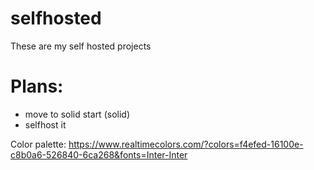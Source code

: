 # selfhosted

These are my self hosted projects

<!--
Haven't done it yet
Docker on rpi works!
You check them out [here](https://self.wiktrek.xyz)
 -->

# Plans:

- move to solid start (solid)
- selfhost it

Color palette: https://www.realtimecolors.com/?colors=f4efed-16100e-c8b0a6-526840-6ca268&fonts=Inter-Inter
